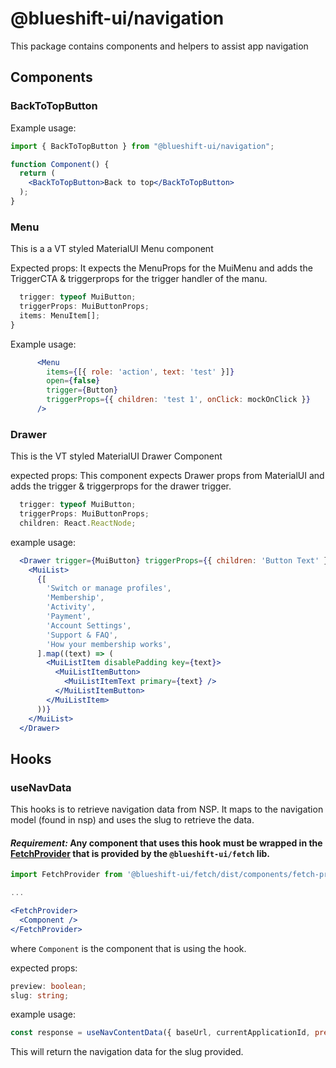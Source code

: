 # @blueshift-ui/navigation

This package contains components and helpers to assist app navigation

## Components
### BackToTopButton

Example usage:
```jsx
import { BackToTopButton } from "@blueshift-ui/navigation";

function Component() {
  return (
    <BackToTopButton>Back to top</BackToTopButton>
  );
}

```

### Menu
This is a a VT styled MaterialUI Menu component

Expected props:
It expects the MenuProps for the MuiMenu and adds the TriggerCTA & triggerprops
for the trigger handler of the manu.

```ts
  trigger: typeof MuiButton;
  triggerProps: MuiButtonProps;
  items: MenuItem[];
}
```

Example usage:
```jsx
      <Menu
        items={[{ role: 'action', text: 'test' }]}
        open={false}
        trigger={Button}
        triggerProps={{ children: 'test 1', onClick: mockOnClick }}
      />
```

### Drawer
This is the VT styled MaterialUI Drawer Component

expected props:
This component expects Drawer props from MaterialUI and adds the trigger & triggerprops for the drawer trigger.

```ts
  trigger: typeof MuiButton;
  triggerProps: MuiButtonProps;
  children: React.ReactNode;
```

example usage:
```jsx
  <Drawer trigger={MuiButton} triggerProps={{ children: 'Button Text' }}>
    <MuiList>
      {[
        'Switch or manage profiles',
        'Membership',
        'Activity',
        'Payment',
        'Account Settings',
        'Support & FAQ',
        'How your membership works',
      ].map((text) => (
        <MuiListItem disablePadding key={text}>
          <MuiListItemButton>
            <MuiListItemText primary={text} />
          </MuiListItemButton>
        </MuiListItem>
      ))}
    </MuiList>
  </Drawer>
```

## Hooks
### useNavData
This hooks is to retrieve navigation data from NSP. It maps to the navigation model (found in nsp) and uses the slug to retrieve the data.

#### *Requirement:* Any component that uses this hook must be wrapped in the [FetchProvider](../packages/fetch/src/components/fetch-provider) that is provided by the `@blueshift-ui/fetch` lib.
```jsx
import FetchProvider from '@blueshift-ui/fetch/dist/components/fetch-provider';

...

<FetchProvider>
  <Component />
</FetchProvider>
```

where `Component` is the component that is using the hook.

expected props:
```ts
preview: boolean;
slug: string;
```

example usage:
```jsx
const response = useNavContentData({ baseUrl, currentApplicationId, preview: true, slug: 'vt_membership_navigation'});
```
This will return the navigation data for the slug provided.
